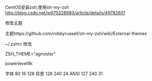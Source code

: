 CentOS安装zsh,使用oh-my-zsh
http://blog.csdn.net/w670328683/article/details/49782601


修改主题

主题https://github.com/robbyrussell/oh-my-zsh/wiki/External-themes

~/.zshrc 修改

ZSH_THEME="agnoster"

powerlevel9k

字体 80 16 128
背景 128 240 24
ANSI 127 240 31
